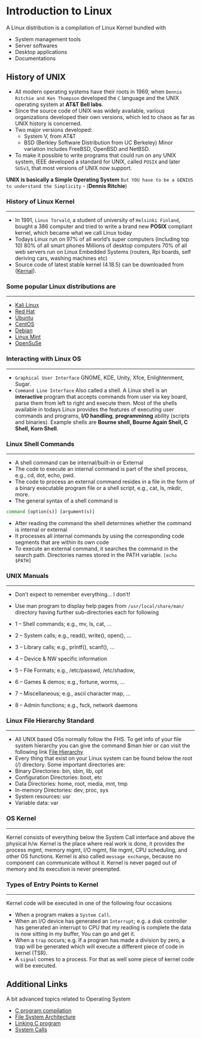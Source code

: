 # Introduction to Linux

A Linux distribution is a compilation of Linux Kernel
bundled with

- System management tools
- Server softwares
- Desktop applications
- Documentations

## History of UNIX

- All modern operating systems have
their roots in 1969, when `Dennis Ritchie and Ken Thompson` developed
the `C` language and the UNIX
operating system at **AT&T Bell labs**.
- Since the source code of UNIX was widely available,
various organizations developed their own versions, which
led to chaos as far as UNIX history is concerned.
- Two major versions developed:
  - System V, from AT&T
  - BSD (Berkley Software Distribution from UC Berkeley)
Minor variation includes FreeBSD, OpenBSD and NetBSD.
- To make it possible to write programs that could run on
any UNIX system, IEEE developed a standard for UNIX,
called `POSIX` and later `SUSv3`, that most versions of
UNIX now support.

**UNIX is basically a Simple Operating System**
`But YOU have to be a GENIUS to understand the Simplicity`
                                        - (**Dennis Ritchie**)

### History of Linux Kernel

---

- In 1991, `Linus Torvald`, a student of
university of `Helsinki Finland`, bought a
386 computer and tried to write a
brand new **POSIX** compliant kernel,
which became what we call Linux today
- Todays Linux run on
97% of all world’s super computers (including top 10)
80% of all smart phones
Millions of desktop computers
70% of all web servers run on Linux
Embedded Systems (routers, Rpi boards, self deriving cars,
washing machines etc)
- Source code of latest stable kernel (4.18.5) can be
downloaded from ([Kernal](https://www.kernel.org)).

### Some popular Linux distributions are

---

- [Kali Linux](https://www.kali.org)
- [Red Hat](https://www.redhat.com/en)
- [Ubuntu](https://www.ubuntu.com)
- [CentOS](https://www.centos.org)
- [Debian](https://www.debian.org)
- [Linux Mint](https://www.linuxmint.com)
- [OpenSuSe](https://www.opensuse.org)

### Interacting with Linux OS

---

- `Graphical User Interface` GNOME, KDE, Unity, Xfce,
Enlightenment, Sugar.
- `Command Line Interface` Also called a shell. A Linux
shell is an **interactive** program that accepts commands
from user via key board, parse them from left to right
and execute them. Most of the shells available in
todays Linux provides the features of executing user
commands and programs, **I/O handling**, **programminng**
ability (scripts and binaries). Example shells are
**Bourne shell, Bourne Again Shell, C Shell, Korn Shell**.

### Linux Shell Commands

---

- A shell command can be internal/built-in or External
- The code to execute an internal command is part of the
shell process, e.g., cd, dot, echo, pwd.
- The code to process an external command resides in a file
in the form of a binary executable program file or a shell
script, e.g., cat, ls, mkdir, more.
- The general syntax of a shell command is

``````bash
command [option(s)] [argument(s)]
``````

- After reading the command the shell determines whether
the command is internal or external
- It processes all internal commands by using the
corresponding code segments that are within its own code
- To execute an external command, it searches the
command in the search path. Directories names stored in
the PATH variable. `[echo $PATH]`

### UNIX Manuals

---

- Don’t expect to remember everything… I don’t!
- Use man program to display help pages from
`/usr/local/share/man/` directory having
further sub-directories each for following

- 1 – Shell commands; e.g., mv, ls, cat, …
- 2 – System calls; e.g., read(), write(), open(), …
- 3 – Library calls; e.g., printf(), scanf(), …
- 4 – Device & NW specific information
- 5 – File Formats; e.g., /etc/passwd, /etc/shadow,
- 6 – Games & demos; e.g., fortune, worms, …
- 7 – Miscellaneous; e.g., ascii character map, …
- 8 – Admin functions; e.g., fsck, network daemons

### Linux File Hierarchy Standard

---

- All UNIX based OSs normally follow the FHS. To get
info of your file system hierarchy you can give the
command $man hier or can visit the following link
[File Hierarchy](http://www.pathname.com/fhs/pub/fhs-2.3.pdf)
- Every thing that exist on your Linux system can be
found below the root (/) directory. Some important
directories are:
- Binary Directories: bin, sbin, lib, opt
- Configuration Directories: boot, etc
- Data Directories: home, root, media, mnt, tmp
- In-memory Directories: dev, proc, sys
- System resources: usr
- Variable data: var

### OS Kernel

---

Kernel consists of everything below the System Call interface and above the physical h/w. Kernel is the place where real work is done, it provides the process mgmt, memory mgmt, I/O mgmt, file mgmt, CPU scheduling, and other OS functions.
Kernel is also called `message exchange`, because no component can communicate without it. Kernel is never paged out of memory and its execution is never preempted.

### Types of Entry Points to Kernel

---

Kernel code will be executed in one of the following
four occasions

- When a program makes a `System Call`.
- When an I/O device has generated an `Interrupt`; e.g. a
disk controller has generated an interrupt to CPU that
my reading is complete the data is now sitting in my
buffer, You can go and get it.
- When a `trap` occurs; e.g. If a program has made a
division by zero, a trap will be generated which will
execute a different piece of code in kernel (TSR).
- A `signal` comes to a process. For that as well some piece
of kernel code will be executed.

## Additional Links

A bit advanced topics related to Operating System

- [C program compilation](https://github.com/meharehsaan/system-programming/tree/master/c-compilation)
- [File System Architecture](https://github.com/meharehsaan/system-programming/tree/master/filesystem-architecture)
- [Linking C program](https://github.com/meharehsaan/system-programming/tree/master/linking)
- [System Calls](https://github.com/meharehsaan/system-programming/tree/master/system-calls)
